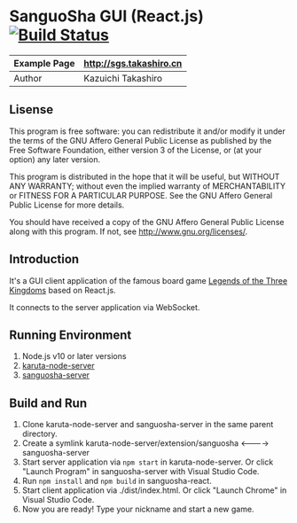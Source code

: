 SanguoSha GUI (React.js) [![Build Status](https://www.travis-ci.org/takashiro/sanguosha-react.svg?branch=dev)](https://www.travis-ci.org/takashiro/sanguosha-react)
==========

| Example Page |  http://sgs.takashiro.cn     |
|--------------|------------------------------|
| Author       |    Kazuichi Takashiro        |


Lisense
-------
This program is free software: you can redistribute it and/or modify
it under the terms of the GNU Affero General Public License as
published by the Free Software Foundation, either version 3 of the
License, or (at your option) any later version.

This program is distributed in the hope that it will be useful,
but WITHOUT ANY WARRANTY; without even the implied warranty of
MERCHANTABILITY or FITNESS FOR A PARTICULAR PURPOSE.  See the
GNU Affero General Public License for more details.

You should have received a copy of the GNU Affero General Public License
along with this program. If not, see <http://www.gnu.org/licenses/>.

Introduction
------------

It's a GUI client application of the famous board game [Legends of the Three Kingdoms](https://en.wikipedia.org/wiki/Legends_of_the_Three_Kingdoms) based on React.js.

It connects to the server application via WebSocket.


Running Environment
-------------------
1. Node.js v10 or later versions
1. [karuta-node-server](https://github.com/takashiro/karuta-node-server)
1. [sanguosha-server](https://github.com/takashiro/sanguosha-server)

Build and Run
-------------
1. Clone karuta-node-server and sanguosha-server in the same parent directory.
1. Create a symlink karuta-node-server/extension/sanguosha <----> sanguosha-server
1. Start server application via `npm start` in karuta-node-server. Or click "Launch Program" in sanguosha-server with Visual Studio Code.
1. Run `npm install` and `npm build` in sanguosha-react.
1. Start client application via ./dist/index.html. Or click "Launch Chrome" in Visual Studio Code.
1. Now you are ready! Type your nickname and start a new game.
